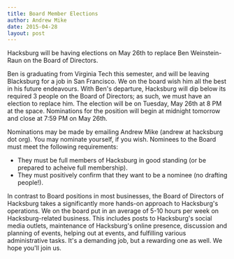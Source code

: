 ```yaml
---
title: Board Member Elections
author: Andrew Mike
date: 2015-04-28
layout: post
---
```


Hacksburg will be having elections on May 26th to replace Ben Weinstein-Raun on the Board of Directors.

Ben is graduating from Virginia Tech this semester, and will be leaving Blacksburg for a job in San Francisco. We on the board wish him all the best in his future endeavours. With Ben's departure, Hacksburg will dip below its required 3 people on the Board of Directors; as such, we must have an election to replace him. The election will be on Tuesday, May 26th at 8 PM at the space. Nominations for the position will begin at midnight tomorrow and close at 7:59 PM on May 26th.

Nominations may be made by emailing Andrew Mike (andrew at hacksburg dot org). You may nominate yourself, if you wish. Nominees to the Board must meet the following requirements:

  - They must be full members of Hacksburg in good standing (or be prepared to acheive full membership).
  - They must positively confirm that they want to be a nominee (no drafting people!).
  
In contrast to Board positions in most businesses, the Board of Directors of Hacksburg takes a significantly more hands-on approach to Hacksburg's operations. We on the board put in an average of 5-10 hours per week on Hacksburg-related business. This includes posts to Hacksburg's social media outlets, maintenance of Hacksburg's online presence, discussion and planning of events, helping out at events, and fulfilling various administrative tasks. It's a demanding job, but a rewarding one as well. We hope you'll join us.
